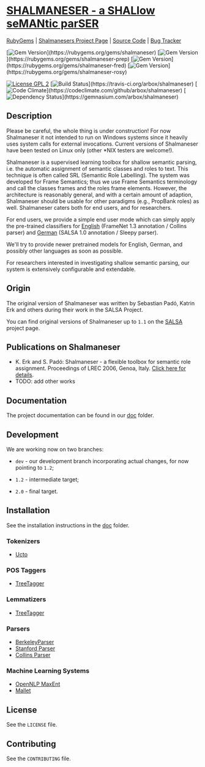 # [SHALMANESER - a SHALlow seMANtic parSER](http://www.coli.uni-saarland.de/projects/salsa/shal/)

[RubyGems](http://rubygems.org/gems/shalmaneser) |
[Shalmanesers Project Page](http://bu.chsta.be/projects/shalmaneser/) |
[Source Code](https://github.com/arbox/shalmaneser) |
[Bug Tracker](https://github.com/arbox/shalmaneser/issues)


[![Gem Version](https://img.shields.io/gem/v/shalmaneser.svg")](https://rubygems.org/gems/shalmaneser)
[![Gem Version](https://img.shields.io/gem/v/frprep.svg")](https://rubygems.org/gems/shalmaneser-prep)
[![Gem Version](https://img.shields.io/gem/v/fred.svg")](https://rubygems.org/gems/shalmaneser-fred)
[![Gem Version](https://img.shields.io/gem/v/rosy.svg")](https://rubygems.org/gems/shalmaneser-rosy)


[![License GPL 2](http://img.shields.io/badge/License-GPL%202-green.svg)](http://www.gnu.org/licenses/gpl-2.0.txt)
[![Build Status](https://img.shields.io/travis/arbox/shalmaneser.svg?branch=1.2")](https://travis-ci.org/arbox/shalmaneser)
[![Code Climate](https://img.shields.io/codeclimate/github/arbox/shalmaneser.svg")](https://codeclimate.com/github/arbox/shalmaneser)
[![Dependency Status](https://img.shields.io/gemnasium/arbox/shalmaneser.svg")](https://gemnasium.com/arbox/shalmaneser)

## Description

Please be careful, the whole thing is under construction! For now Shalmaneser it not intended to run on Windows systems since it heavily uses system calls for external invocations.
Current versions of Shalmaneser have been tested on Linux only (other *NIX testers are welcome!).

Shalmaneser is a supervised learning toolbox for shallow semantic parsing, i.e. the automatic assignment of semantic classes and roles to text. This technique is often called SRL (Semantic Role Labelling). The system was developed for Frame Semantics; thus we use Frame Semantics terminology and call the classes frames and the roles frame elements. However, the architecture is reasonably general, and with a certain amount of adaption, Shalmaneser should be usable for other paradigms (e.g., PropBank roles) as well. Shalmaneser caters both for end users, and for researchers.

For end users, we provide a simple end user mode which can simply apply the pre-trained classifiers
for [English](http://www.coli.uni-saarland.de/projects/salsa/shal/index.php?nav=download) (FrameNet 1.3 annotation / Collins parser)
and [German](http://www.coli.uni-saarland.de/projects/salsa/shal/index.php?nav=download) (SALSA 1.0 annotation / Sleepy parser).

We'll try to provide newer pretrained models for English, German, and possibly other languages as soon as possible.

For researchers interested in investigating shallow semantic parsing, our system is extensively configurable and extendable.

## Origin

The original version of Shalmaneser was written by Sebastian Padó, Katrin Erk and others during their work in the SALSA Project.

You can find original versions of Shalmaneser up to ``1.1`` on the [SALSA](http://www.coli.uni-saarland.de/projects/salsa/shal/) project page.

## Publications on Shalmaneser

- K. Erk and S. Padó: Shalmaneser - a flexible toolbox for semantic role assignment. Proceedings of LREC 2006, Genoa, Italy. [Click here for details](http://www.nlpado.de/~sebastian/pub/papers/lrec06_erk.pdf).
- TODO: add other works

## Documentation

The project documentation can be found in our [doc](https://github.com/arbox/shalmaneser/blob/1.2/doc/index.md) folder.

## Development

We are working now on two branches:

- ``dev`` - our development branch incorporating actual changes, for now pointing to ``1.2``;

- ``1.2`` - intermediate target;

- ``2.0`` - final target.

## Installation

See the installation instructions in the [doc](https://github.com/arbox/shalmaneser/blob/1.2/doc/index.md#installation) folder.

### Tokenizers

- [Ucto](http://ilk.uvt.nl/ucto/)

### POS Taggers

- [TreeTagger](http://www.cis.uni-muenchen.de/~schmid/tools/TreeTagger/)

### Lemmatizers

- [TreeTagger](http://www.cis.uni-muenchen.de/~schmid/tools/TreeTagger/)

### Parsers

- [BerkeleyParser](https://code.google.com/p/berkeleyparser/downloads/list)
- [Stanford Parser](http://nlp.stanford.edu/software/lex-parser.shtml)
- [Collins Parser](http://www.cs.columbia.edu/~mcollins/code.html)

### Machine Learning Systems

- [OpenNLP MaxEnt](http://sourceforge.net/projects/maxent/files/Maxent/2.4.0/)
- [Mallet](http://mallet.cs.umass.edu/index.php)

## License

See the `LICENSE` file.

## Contributing

See the `CONTRIBUTING` file.
